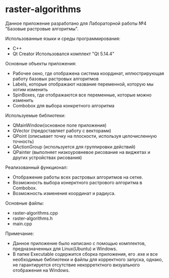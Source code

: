 # raster-algorithms
Данное приложение разработано для Лабораторной работы №4 "Базовые растровые алгоритмы".

Использованные языки и среды программирования:
  - C++
  - Qt Creator Использовался комплект "Qt 5.14.4"

Основные объекты приложения:
  - Рабочее окно, где отображена система координат, иллюстрирующая работу базовых растровых алгоритмов  
  - Labels, которые отображают название переменной, которую мы хотим изменить
  - SpinBoxes, где отображаются все переменные, которые можно изменить
  - Combobox для выбора конкретного алгоритма

Используемые библиотеки:

  - QMainWindow(основное поле приложения)
  - QVector (предоставляет работу с векторами)
  - QPoint (описывает точку на плоскости, используя целочисленную точность)
  - QActionGroup (используется для группировки действий)
  - QPainter (выполняет низкоуровневое рисование на виджетах и других устройствах рисования)
 

Реализованный функционал:

  - Отображение работы всех растровых алгоритмов на сетке.
  - Возможность выбора конерктного растрового алгоритма в Combobox.
  - Возможность изменения координат и радиуса.
  

Основные файлы:

  - raster-algorithms.cpp
  - raster-algorithms.h
  - main.cpp
  
  Примечание:

  - Данное приложение было написано с помощью комплектов, предназначенных для Linux(Ubuntu) и Windows.  
  - В папке Executable содержится сборка приложения, его .exe и все необходимые библиотеки и файлы для корректного запуска, однако, не гарантируется отсутствие некорретктного визуального отображения на Windows.
